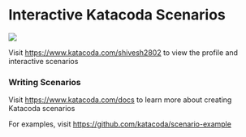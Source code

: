 # Interactive Katacoda Scenarios

[![](http://shields.katacoda.com/katacoda/shivesh2802/count.svg)](https://www.katacoda.com/shivesh2802 "Get your profile on Katacoda.com")

Visit https://www.katacoda.com/shivesh2802 to view the profile and interactive scenarios

### Writing Scenarios
Visit https://www.katacoda.com/docs to learn more about creating Katacoda scenarios

For examples, visit https://github.com/katacoda/scenario-example
